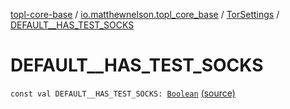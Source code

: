 [topl-core-base](../../index.md) / [io.matthewnelson.topl_core_base](../index.md) / [TorSettings](index.md) / [DEFAULT__HAS_TEST_SOCKS](./-d-e-f-a-u-l-t__-h-a-s_-t-e-s-t_-s-o-c-k-s.md)

# DEFAULT__HAS_TEST_SOCKS

`const val DEFAULT__HAS_TEST_SOCKS: `[`Boolean`](https://kotlinlang.org/api/latest/jvm/stdlib/kotlin/-boolean/index.html) [(source)](https://github.com/05nelsonm/TorOnionProxyLibrary-Android/blob/master/topl-core-base/src/main/java/io/matthewnelson/topl_core_base/TorSettings.kt#L137)